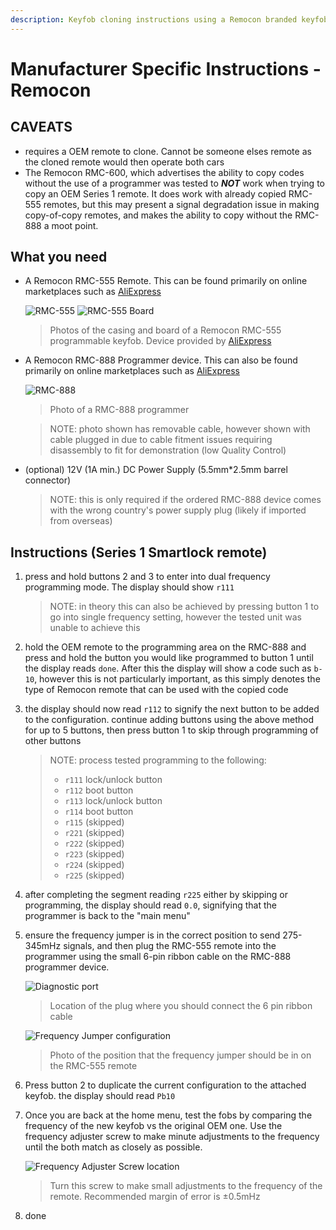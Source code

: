 ```yaml
---
description: Keyfob cloning instructions using a Remocon branded keyfob and programmer (Smartlock only)
---
```


# Manufacturer Specific Instructions - Remocon

## CAVEATS
- requires a OEM remote to clone. Cannot be someone elses remote as the cloned remote would then operate both cars
- The Remocon RMC-600, which advertises the ability to copy codes without the use of a programmer was tested to ***NOT*** work when trying to copy an OEM Series 1 remote. It does work with already copied RMC-555 remotes, but this may present a signal degradation issue in making copy-of-copy remotes, and makes the ability to copy without the RMC-888 a moot point.

## What you need
- A Remocon RMC-555 Remote. This can be found primarily on online marketplaces such as [AliExpress](../../../Credits.md#collected-information-primarily-product-listing-images)

    ![RMC-555](./remocon-555-exterior.jpg)
    ![RMC-555 Board](./remocon-555-interior.jpg)

    > Photos of the casing and board of a Remocon RMC-555 programmable keyfob. Device provided by [AliExpress](../../../Credits.md#collected-information-primarily-product-listing-images)

- A Remocon RMC-888 Programmer device. This can also be found primarily on online marketplaces such as [AliExpress](../../../Credits.md#collected-information-primarily-product-listing-images)

    ![RMC-888](./remocon-888.jpg)

    > Photo of a RMC-888 programmer

    > NOTE: photo shown has removable cable, however shown with cable plugged in due to cable fitment issues requiring disassembly to fit for demonstration (low Quality Control)

- (optional) 12V (1A min.) DC Power Supply (5.5mm*2.5mm barrel connector)

    > NOTE: this is only required if the ordered RMC-888 device comes with the wrong country's power supply plug (likely if imported from overseas)

## Instructions (Series 1 Smartlock remote)

1. press and hold buttons 2 and 3 to enter into dual frequency programming mode. The display should show `r111`

    > NOTE: in theory this can also be achieved by pressing button 1 to go into single frequency setting, however the tested unit was unable to achieve this

1. hold the OEM remote to the programming area on the RMC-888 and press and hold the button you would like programmed to button 1 until the display reads `done`. After this the display will show a code such as `b-10`, however this is not particularly important, as this simply denotes the type of Remocon remote that can be used with the copied code

    <!--TODO add photo of the OEM remote on the remocon-->

1. the display should now read `r112` to signify the next button to be added to the configuration. continue adding buttons using the above method for up to 5 buttons, then press button 1 to skip through programming of other buttons

    > NOTE: process tested programming to the following:
    > - `r111` lock/unlock button
    > - `r112` boot button
    > - `r113` lock/unlock button
    > - `r114` boot button
    > - `r115` (skipped)
    > - `r221` (skipped)
    > - `r222` (skipped)
    > - `r223` (skipped)
    > - `r224` (skipped)
    > - `r225` (skipped)

1. after completing the segment reading `r225` either by skipping or programming, the display should read `0.0`, signifying that the programmer is back to the "main menu"
1. ensure the frequency jumper is in the correct position to send 275-345mHz signals, and then plug the RMC-555 remote into the programmer using the small 6-pin ribbon cable on the RMC-888 programmer device.

    ![Diagnostic port](./remocon-diagnostic-port.jpg)

    > Location of the plug where you should connect the 6 pin ribbon cable

    ![Frequency Jumper configuration](./remocon-555-jumpers.jpg)

    > Photo of the position that the frequency jumper should be in on the RMC-555 remote

1. Press button 2 to duplicate the current configuration to the attached keyfob. the display should read `Pb10`
1. Once you are back at the home menu, test the fobs by comparing the frequency of the new keyfob vs the original OEM one. Use the frequency adjuster screw to make minute adjustments to the frequency until the both match as closely as possible.

    ![Frequency Adjuster Screw location](./remocon-frequency-adjuster.jpg)

    > Turn this screw to make small adjustments to the frequency of the remote. Recommended margin of error is ±0.5mHz

1. done